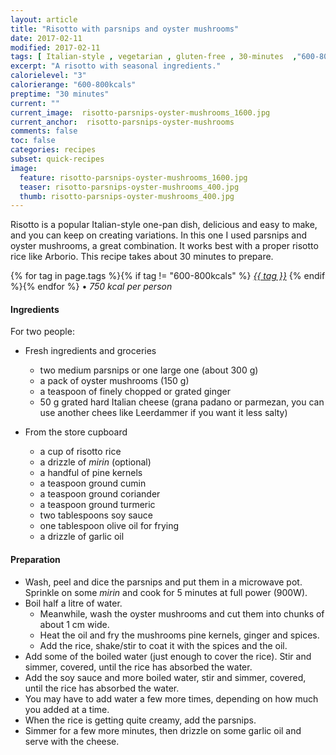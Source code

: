 ```yaml
---
layout: article
title: "Risotto with parsnips and oyster mushrooms"
date: 2017-02-11
modified: 2017-02-11
tags: [ Italian-style , vegetarian , gluten-free , 30-minutes  ,"600-800kcals" ]
excerpt: "A risotto with seasonal ingredients."
calorielevel: "3"
calorierange: "600-800kcals"
preptime: "30 minutes"
current: ""
current_image:  risotto-parsnips-oyster-mushrooms_1600.jpg
current_anchor:  risotto-parsnips-oyster-mushrooms
comments: false
toc: false
categories: recipes
subset: quick-recipes
image:
  feature: risotto-parsnips-oyster-mushrooms_1600.jpg
  teaser: risotto-parsnips-oyster-mushrooms_400.jpg
  thumb: risotto-parsnips-oyster-mushrooms_400.jpg
---
```


Risotto is a popular Italian-style one-pan dish, delicious and easy to make, and you can keep on creating variations. In this one I used parsnips and oyster mushrooms, a great combination. It works best with a proper risotto rice like Arborio. This recipe takes about 30 minutes to prepare.

{% for tag in page.tags %}{% if tag != "600-800kcals" %}&nbsp;<a class="post-tag" href="{{ site.url}}/tags/#{{ tag }}">_{{ tag }}_</a>&nbsp;{% endif %}{% endfor %} &bull;&nbsp;<em>750&nbsp;kcal&nbsp;per&nbsp;person</em>&nbsp;&nbsp;<a href="{{ site.url}}/tags/#600-800kcals"><img src="{{ site.url }}/images/battery_lvl_3.png" style="height:1.0em;"></a>

#### Ingredients

For two people:

- Fresh ingredients and groceries
  - two medium parsnips or one large one (about 300 g)
  - a pack of oyster mushrooms (150 g)
  - a teaspoon of finely chopped or grated ginger
  - 50 g grated hard Italian cheese (grana padano or parmezan, you can use another chees like Leerdammer if you want it less salty)

- From the store cupboard
  - a cup of risotto rice
  - a drizzle of _mirin_ (optional)
  - a handful of pine kernels
  - a teaspoon ground cumin
  - a teaspoon ground coriander
  - a teaspoon ground turmeric
  - two tablespoons soy sauce
  - one tablespoon olive oil for frying
  - a drizzle of garlic oil

#### Preparation

  - Wash, peel and dice the parsnips and put them in a microwave pot. Sprinkle on some _mirin_ and cook for 5 minutes at full power (900W).
  - Boil half a litre of water.
    - Meanwhile, wash the oyster mushrooms and cut them into chunks of about 1 cm wide.
    - Heat the oil and fry the mushrooms pine kernels, ginger and spices.
    - Add the rice, shake/stir to coat it with the spices and the oil.
  - Add some of the boiled water (just enough to cover the rice). Stir and simmer, covered, until the rice has absorbed the water.
  - Add the soy sauce and more boiled water, stir and simmer, covered, until the rice has absorbed the water.
  - You may have to add water a few more times, depending on how much you added at a time.
  - When the rice is getting quite creamy, add the parsnips.
  - Simmer for a few more minutes, then drizzle on some garlic oil and serve with the cheese.
